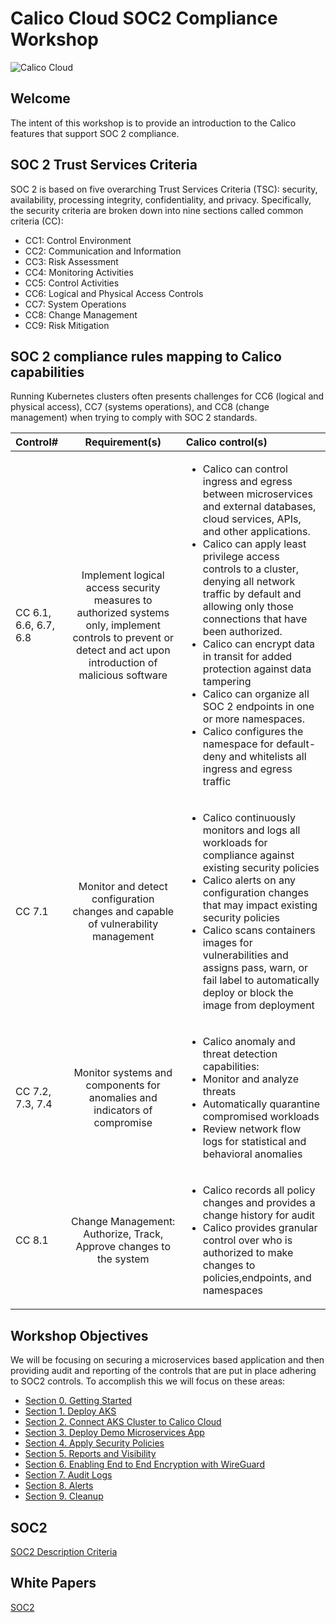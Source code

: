 # Calico Cloud SOC2 Compliance Workshop

![Calico Cloud](https://docs.tigera.io/assets/images/brand-new-965497f477948b3acbb96626715af849.png)

## Welcome
The intent of this workshop is to provide an introduction to the Calico features that support SOC 2 compliance.

## SOC 2  Trust Services Criteria
SOC 2 is based on five overarching Trust Services Criteria (TSC): security, availability, processing integrity,
confidentiality, and privacy. Specifically, the security criteria are broken down into nine sections called common criteria (CC):

* CC1: Control Environment
* CC2: Communication and Information
* CC3: Risk Assessment
* CC4: Monitoring Activities
* CC5: Control Activities
* CC6: Logical and Physical Access Controls
* CC7: System Operations
* CC8: Change Management
* CC9: Risk Mitigation

## SOC 2 compliance rules mapping to Calico capabilities
Running Kubernetes clusters often presents challenges for CC6 (logical and physical access), CC7 (systems
operations), and CC8 (change management) when trying to comply with SOC 2 standards. 

| Control# | Requirement(s) | Calico control(s) |
| :--------------- | :---------------: | :--------------- |
|CC 6.1, 6.6, 6.7, 6.8| Implement logical access security measures to authorized systems only, implement controls to prevent or detect and act upon introduction of malicious software| <ul><li>Calico can control ingress and egress between microservices and external databases, cloud services, APIs, and other applications.</li><li>Calico can apply least privilege access controls to a cluster, denying all network traffic by default and allowing only those connections that have been authorized.</li><li>Calico can encrypt data in transit for added protection against data tampering</li><li>Calico can organize all SOC 2 endpoints in one or more namespaces.</li><li>Calico configures the namespace for default-deny and whitelists all ingress and egress traffic|
|CC 7.1| Monitor and detect configuration changes and capable of vulnerability management|<ul><li>Calico continuously monitors and logs all workloads for compliance against existing security policies</li><li>Calico alerts on any configuration changes that may impact existing security policies</li><li>Calico scans containers images for vulnerabilities and assigns pass, warn, or fail label to automatically deploy or block the image from deployment|
|CC 7.2, 7.3, 7.4|Monitor systems and components for anomalies and indicators of compromise|<ul><li>Calico anomaly and threat detection capabilities:</li><li>Monitor and analyze threats<li>Automatically quarantine compromised workloads<li>Review network flow logs for statistical and behavioral anomalies</li>|
|CC 8.1|Change Management: Authorize, Track, Approve changes to the system| <ul><li>Calico records all policy changes and provides a change history for audit<li>Calico provides granular control over who is authorized to make changes to policies,endpoints, and namespaces</li>|



## Workshop Objectives

We will be focusing on securing a microservices based application and then providing audit and reporting of the controls that are put in place adhering to SOC2 controls. To accomplish this we will focus on these areas:

- [Section 0. Getting Started](0.%20Getting%20Started/readme.md)
- [Section 1. Deploy AKS](1.%20Deploy%20AKS/readme.md)
- [Section 2. Connect AKS Cluster to Calico Cloud](2.%20Connect%20CC/readme.md)
- [Section 3. Deploy Demo Microservices App](3.%20Deploy%20App/readme.md)
- [Section 4. Apply Security Policies](4.%20Policies/readme.md)
- [Section 5. Reports and Visibility](5.%20Reports/readme.md)
- [Section 6. Enabling End to End Encryption with WireGuard](6.%20Encryption/readme.md)
- [Section 7. Audit Logs](7.%20Audit/readme.md)
- [Section 8. Alerts](8.%20Alerts/readme.md)
- [Section 9. Cleanup](9.%20Cleanup/readme.md)
## SOC2

[SOC2 Description Criteria](https://www.aicpa.org/resources/download/get-description-criteria-for-your-organizations-soc-2-r-report)

## White Papers

[SOC2](https://info.tigera.io/rs/805-GFH-732/images/tigera-assets-whitepaper-soc2.pdf)
